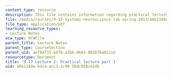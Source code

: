 ```yaml
---
content_type: resource
description: This file contains information regarding practical lecture part 1.
file: /media/courses/9-17-systems-neuroscience-lab-spring-2013/a6b1184ebdcaacc21c9056dc958ce2db_MIT9_17S13_Lecture2_part1.pdf
file_type: application/pdf
learning_resource_types:
- Lecture Notes
ocw_type: OCWFile
parent_title: Lecture Notes
parent_type: CourseSection
parent_uid: aef84f31-e0f8-a3bb-d683-801b7ba9111d
resourcetype: Document
title: '9.17 Lecture 2: Practical lecture part 1'
uid: a6b1184e-bdca-acc2-1c90-56dc958ce2db
---
```

